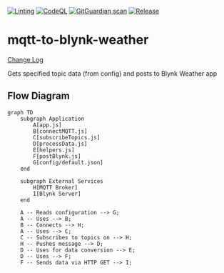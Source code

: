 [![Linting](https://github.com/apider-coding/mqtt-to-blynk-weather/actions/workflows/eslint.yaml/badge.svg)](https://github.com/apider-coding/mqtt-to-blynk-weather/actions/workflows/eslint.yaml)
[![CodeQL](https://github.com/apider-coding/mqtt-to-blynk-weather/actions/workflows/github-code-scanning/codeql/badge.svg)](https://github.com/apider-coding/mqtt-to-blynk-weather/actions/workflows/github-code-scanning/codeql)
[![GitGuardian scan](https://github.com/apider-coding/mqtt-to-blynk-weather/actions/workflows/ggscan.yaml/badge.svg)](https://github.com/apider-coding/mqtt-to-blynk-weather/actions/workflows/ggscan.yaml)
[![Release](https://github.com/apider-coding/mqtt-to-blynk-weather/actions/workflows/release.yaml/badge.svg)](https://github.com/apider-coding/mqtt-to-blynk-weather/actions/workflows/release.yaml)

# mqtt-to-blynk-weather

[Change Log](./CHANGELOG.md)

Gets specified topic data (from config) and posts to Blynk Weather app

## Flow Diagram

```mermaid
graph TD
    subgraph Application
        A[app.js]
        B[connectMQTT.js]
        C[subscribeTopics.js]
        D[processData.js]
        E[helpers.js]
        F[postBlynk.js]
        G[config/default.json]
    end

    subgraph External Services
        H[MQTT Broker]
        I[Blynk Server]
    end

    A -- Reads configuration --> G;
    A -- Uses --> B;
    B -- Connects --> H;
    A -- Uses --> C;
    C -- Subscribes to topics on --> H;
    H -- Pushes message --> D;
    D -- Uses for data conversion --> E;
    D -- Uses --> F;
    F -- Sends data via HTTP GET --> I;
```
